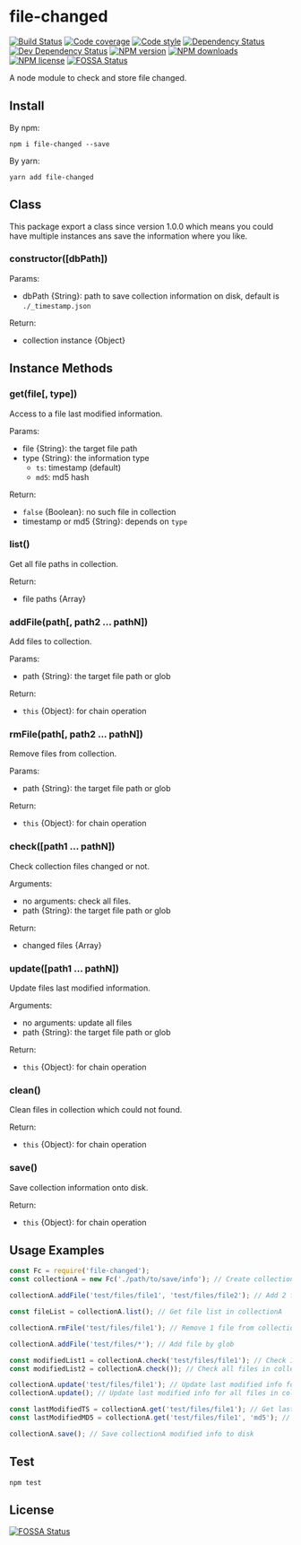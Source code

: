 # file-changed

[![Build Status][ci-img]][ci-url]
[![Code coverage][cov-img]][cov-url]
[![Code style][lint-img]][lint-url]
[![Dependency Status][dep-img]][dep-url]
[![Dev Dependency Status][dev-dep-img]][dev-dep-url]
[![NPM version][npm-ver-img]][npm-url]
[![NPM downloads][npm-dl-img]][npm-url]
[![NPM license][npm-lc-img]][npm-url]
[![FOSSA Status](https://app.fossa.io/api/projects/git%2Bgithub.com%2Fpoppinlp%2Ffile-changed.svg?type=shield)](https://app.fossa.io/projects/git%2Bgithub.com%2Fpoppinlp%2Ffile-changed?ref=badge_shield)

A node module to check and store file changed.

## Install

By npm:

```shell
npm i file-changed --save
```

By yarn:

```shell
yarn add file-changed
```

## Class

This package export a class since version 1.0.0 which means you could have multiple instances ans save the information where you like.

### constructor([dbPath])

Params:

- dbPath {String}: path to save collection information on disk, default is `./_timestamp.json`

Return:

- collection instance {Object}

## Instance Methods

### get(file[, type])

Access to a file last modified information.

Params:

- file {String}: the target file path
- type {String}: the information type
  - `ts`: timestamp (default)
  - `md5`: md5 hash

Return:

- `false` {Boolean}: no such file in collection
- timestamp or md5 {String}: depends on `type`

### list()

Get all file paths in collection.

Return:

- file paths {Array}

### addFile(path[, path2 ... pathN])

Add files to collection.

Params:

- path {String}: the target file path or glob

Return:

- `this` {Object}: for chain operation

### rmFile(path[, path2 ... pathN])

Remove files from collection.

Params:

- path {String}: the target file path or glob

Return:

- `this` {Object}: for chain operation

### check([path1 ... pathN])

Check collection files changed or not.

Arguments:

- no arguments: check all files.
- path {String}: the target file path or glob

Return:

- changed files {Array}

### update([path1 ... pathN])

Update files last modified information.

Arguments:

- no arguments: update all files
- path {String}: the target file path or glob

Return:

- `this` {Object}: for chain operation

### clean()

Clean files in collection which could not found.

Return:

- `this` {Object}: for chain operation

### save()

Save collection information onto disk.

Return:

- `this` {Object}: for chain operation

## Usage Examples

```js
const Fc = require('file-changed');
const collectionA = new Fc('./path/to/save/info'); // Create collection instance whill will load modified info from that path if that path exists

collectionA.addFile('test/files/file1', 'test/files/file2'); // Add 2 files in collectionA

const fileList = collectionA.list(); // Get file list in collectionA

collectionA.rmFile('test/files/file1'); // Remove 1 file from collectionA

collectionA.addFile('test/files/*'); // Add file by glob

const modifiedList1 = collectionA.check('test/files/file1'); // Check 1 file modified or not
const modifiedList2 = collectionA.check()); // Check all files in collectionA modified or not

collectionA.update('test/files/file1'); // Update last modified info for 1 file
collectionA.update(); // Update last modified info for all files in collectionA

const lastModifiedTS = collectionA.get('test/files/file1'); // Get last modified timestamp for that file
const lastModifiedMD5 = collectionA.get('test/files/file1', 'md5'); // Get last modified md5 for that file

collectionA.save(); // Save collectionA modified info to disk
```

## Test

```shell
npm test
```

[ci-img]:https://img.shields.io/travis/poppinlp/file-changed.svg?style=flat-square
[ci-url]:https://travis-ci.org/poppinlp/file-changed

[cov-img]:https://img.shields.io/coveralls/poppinlp/file-changed.svg?style=flat-square
[cov-url]:https://coveralls.io/github/poppinlp/file-changed?branch=master

[lint-img]:https://img.shields.io/badge/code%20style-handsome-brightgreen.svg?style=flat-square
[lint-url]:https://github.com/poppinlp/eslint-config-handsome

[dep-img]:https://img.shields.io/david/poppinlp/file-changed.svg?style=flat-square
[dep-url]:https://david-dm.org/poppinlp/file-changed

[dev-dep-img]:https://img.shields.io/david/dev/poppinlp/file-changed.svg?style=flat-square
[dev-dep-url]:https://david-dm.org/poppinlp/file-changed#info=devDependencies

[npm-ver-img]:https://img.shields.io/npm/v/file-changed.svg?style=flat-square
[npm-dl-img]:https://img.shields.io/npm/dm/file-changed.svg?style=flat-square
[npm-lc-img]:https://img.shields.io/npm/l/file-changed.svg?style=flat-square
[npm-url]:https://www.npmjs.com/package/file-changed


## License
[![FOSSA Status](https://app.fossa.io/api/projects/git%2Bgithub.com%2Fpoppinlp%2Ffile-changed.svg?type=large)](https://app.fossa.io/projects/git%2Bgithub.com%2Fpoppinlp%2Ffile-changed?ref=badge_large)